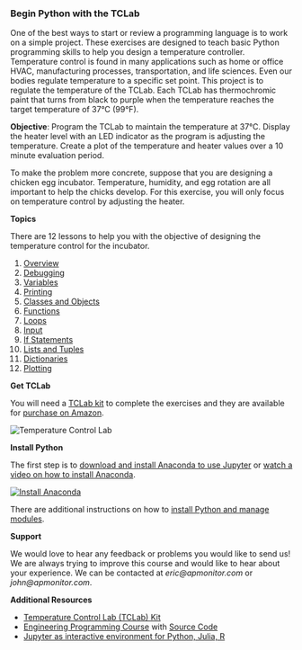 ### Begin Python with the TCLab

One of the best ways to start or review a programming language is to work on a simple project. These exercises are designed to teach basic Python programming skills to help you design a temperature controller. Temperature control is found in many applications such as home or office HVAC, manufacturing processes, transportation, and life sciences. Even our bodies regulate temperature to a specific set point. This project is to regulate the temperature of the TCLab. Each TCLab has thermochromic paint that turns from black to purple when the temperature reaches the target temperature of 37°C (99°F).

**Objective**: Program the TCLab to maintain the temperature at 37°C. Display the heater level with an LED indicator as the program is adjusting the temperature. Create a plot of the temperature and heater values over a 10 minute evaluation period.

To make the problem more concrete, suppose that you are designing a chicken egg incubator. Temperature, humidity, and egg rotation are all important to help the chicks develop. For this exercise, you will only focus on temperature control by adjusting the heater.

**Topics**

There are 12 lessons to help you with the objective of designing the temperature control for the incubator.

1. [Overview](https://github.com/APMonitor/begin_python/blob/master/01.%20Overview.ipynb)
2. [Debugging](https://github.com/APMonitor/begin_python/blob/master/02.%20Debugging.ipynb)
3. [Variables](https://github.com/APMonitor/begin_python/blob/master/03.%20Variables.ipynb)
4. [Printing](https://github.com/APMonitor/begin_python/blob/master/04.%20Printing.ipynb)
5. [Classes and Objects](https://github.com/APMonitor/begin_python/blob/master/05.%20Classes%20and%20Objects.ipynb)
6. [Functions](https://github.com/APMonitor/begin_python/blob/master/06.%20Functions.ipynb)
7. [Loops](https://github.com/APMonitor/begin_python/blob/master/07.%20Loops.ipynb)
8. [Input](https://github.com/APMonitor/begin_python/blob/master/08.%20Input.ipynb)
9. [If Statements](https://github.com/APMonitor/begin_python/blob/master/09.%20If%20Statements.ipynb)
10. [Lists and Tuples](https://github.com/APMonitor/begin_python/blob/master/10.%20Lists%20and%20Tuples.ipynb)
11. [Dictionaries](https://github.com/APMonitor/begin_python/blob/master/11.%20Dictionaries.ipynb)
12. [Plotting](https://github.com/APMonitor/begin_python/blob/master/12.%20Plotting.ipynb)

**Get TCLab**

You will need a [TCLab kit](https://apmonitor.com/heat.htm) to complete the exercises and they are available for [purchase on Amazon](https://www.amazon.com/TCLab-Temperature-Control-Lab/dp/B07GMFWMRY). 

![Temperature Control Lab](http://apmonitor.com/pdc/uploads/Main/tclab_front.jpg "TCLab")

**Install Python**

The first step is to [download and install Anaconda to use Jupyter](https://docs.anaconda.com/anaconda/install/) or [watch a video on how to install Anaconda](https://youtu.be/LrMOrMb8-3s).

[![Install Anaconda](http://img.youtube.com/vi/LrMOrMb8-3s/0.jpg)](https://www.youtube.com/watch?v=LrMOrMb8-3s "Install Anaconda")

There are additional instructions on how to [install Python and manage modules](https://apmonitor.com/pdc/index.php/Main/InstallPython).

**Support**

We would love to hear any feedback or problems you would like to send us! We are always trying to improve this course and would like to hear about your experience. We can be contacted at _eric@apmonitor.com_ or _john@apmonitor.com_.

**Additional Resources**

- [Temperature Control Lab (TCLab) Kit](http://apmonitor.com/pdc/index.php/Main/ArduinoTemperatureControl)
- [Engineering Programming Course](https://apmonitor.com/pdc) with [Source Code](https://github.com/APMonitor/learn_python)
- [Jupyter as interactive environment for Python, Julia, R](https://jupyter.org/)
